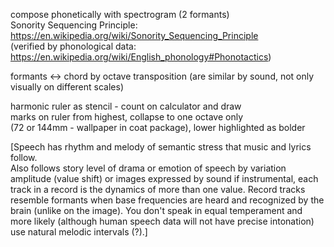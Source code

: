 compose phonetically with spectrogram (2 formants)  
Sonority Sequencing Principle:  
https://en.wikipedia.org/wiki/Sonority_Sequencing_Principle  
(verified by phonological data: https://en.wikipedia.org/wiki/English_phonology#Phonotactics)  

formants <-> chord by octave transposition (are similar by sound, not only visually on different scales)  

harmonic ruler as stencil - count on calculator and draw  
marks on ruler from highest, collapse to one octave only  
(72 or 144mm - wallpaper in coat package), lower highlighted as bolder  
  
  
[Speech has rhythm and melody of semantic stress that music and lyrics follow.  
Also follows story level of drama or emotion of speech by variation amplitude (value shift) or images expressed by sound if instrumental, each track in a record is the dynamics of more than one value. 
Record tracks resemble formants when base frequencies are heard and recognized by the brain (unlike on the image). 
You don't speak in equal temperament and more likely (although human speech data will not have precise intonation) use natural melodic intervals (?).]
